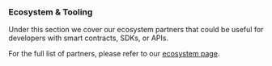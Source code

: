 ### Ecosystem & Tooling

Under this section we cover our ecosystem partners that could be useful for developers with smart contracts, SDKs, or APIs. 

For the full list of partners, please refer to our [ecosystem page](https://citrea.xyz/ecosystem).